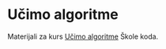 # Učimo algoritme

Materijali za kurs [Učimo algoritme](https://skolakoda.org/ucimo-algoritme) Škole koda.
